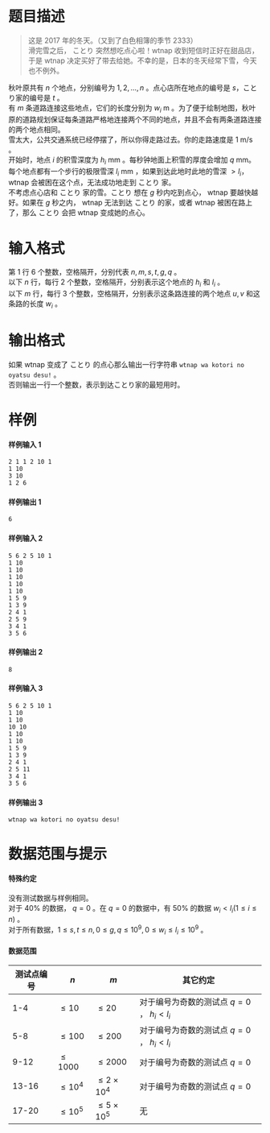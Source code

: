 
# 题目描述

> 这是 2017 年的冬天。（又到了白色相簿的季节 2333）  
> 滑完雪之后， ことり 突然想吃点心啦！wtnap 收到短信时正好在甜品店，于是 wtnap 决定买好了带去给她。不幸的是，日本的冬天经常下雪，今天也不例外。

秋叶原共有 $n$ 个地点，分别编号为 $1,2,\ldots,n$ 。点心店所在地点的编号是 $s$，ことり家的编号是 $t$ 。  
有 $m$ 条道路连接这些地点，它们的长度分别为 $w_i\:\textrm{m}$ 。为了便于绘制地图，秋叶原的道路规划保证每条道路严格地连接两个不同的地点，并且不会有两条道路连接的两个地点相同。  
雪太大，公共交通系统已经停摆了，所以你得走路过去。你的走路速度是 $1\:\textrm{m/s}$ 。  
开始时，地点 $i$ 的积雪深度为 $h_i\:\textrm{mm}$ 。每秒钟地面上积雪的厚度会增加 $q\:\textrm{mm}$。每个地点都有一个步行的极限雪深 $l_i\:\textrm{mm}$ ，如果到达此地时此地的雪深 $> l_i$，wtnap 会被困在这个点，无法成功地走到 ことり 家。  
不考虑点心店和 ことり 家的雪。ことり 想在 $g$ 秒内吃到点心， wtnap 要越快越好。如果在 $g$ 秒之内， wtnap 无法到达 ことり 的家，或者 wtnap 被困在路上了，那么 ことり 会把 wtnap 变成她的点心。

# 输入格式

第 $1$ 行 $6$ 个整数，空格隔开，分别代表 $n,m,s,t,g,q$ 。  
以下 $n$ 行，每行 $2$ 个整数，空格隔开，分别表示这个地点的 $h_i$ 和 $l_i$ 。  
以下 $m$ 行，每行 $3$ 个整数，空格隔开，分别表示这条路连接的两个地点 $u, v$ 和这条路的长度 $w_i$ 。

# 输出格式

如果 wtnap 变成了 ことり 的点心那么输出一行字符串 $\texttt{wtnap wa kotori no oyatsu desu!}$ 。  
否则输出一行一个整数，表示到达ことり家的最短用时。

# 样例

#### 样例输入 1
```plain
2 1 1 2 10 1
1 10
3 10
1 2 6
```

#### 样例输出 1
```plain
6
```

#### 样例输入 2
```plain
5 6 2 5 10 1
1 10
1 10
1 10
1 10
1 10
1 5 9
1 3 9
2 4 1
2 5 9
3 4 1
3 5 6
```

#### 样例输出 2
```plain
8
```

#### 样例输入 3
```plain
5 6 2 5 10 1
1 10
1 10
10 10
1 10
1 10
1 5 9
1 3 9
2 4 1
2 5 11
3 4 1
3 5 6
```

#### 样例输出 3
```plain
wtnap wa kotori no oyatsu desu!
```

# 数据范围与提示

#### 特殊约定
没有测试数据与样例相同。  
对于 $40\%$ 的数据， $q = 0$ 。在 $q=0$ 的数据中，有 $50\%$ 的数据 $w_i < l_i (1\le i\le n)$ 。  
对于所有数据，$1 \le s, t \le n , 0 \le g, q \le 10^9 , 0 \le w_i \le l_i \le 10^9$ 。

#### 数据范围

| 测试点编号       | $n$          | $m$          | 其它约定                            |  
| ----------- | ------------ | ------------ | ------------------------------- |  
| $1$-$4$     | $\le 10$     | $\le 20$     | 对于编号为奇数的测试点 $q=0$ ， $h_i < l_i$ |  
| $5$-$8$     | $\le 100$    | $\le 200$    | 对于编号为奇数的测试点 $q=0$ ， $h_i < l_i$ |  
| $9$-$12$  | $\le 1000$   | $\le 2000$   | 对于编号为奇数的测试点 $q=0​$              |  
| $13$-$16$ | $\le 10^4$  | $\le 2\times 10^4$  | 对于编号为奇数的测试点 $q=0$               |  
| $17$-$20$ | $\le 10^5$ | $\le 5\times 10^5$ | 无                               |  

